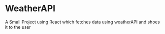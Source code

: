 # WeatherAPI
A Small Project using React which fetches data using weatherAPI and shoes it to the user 
